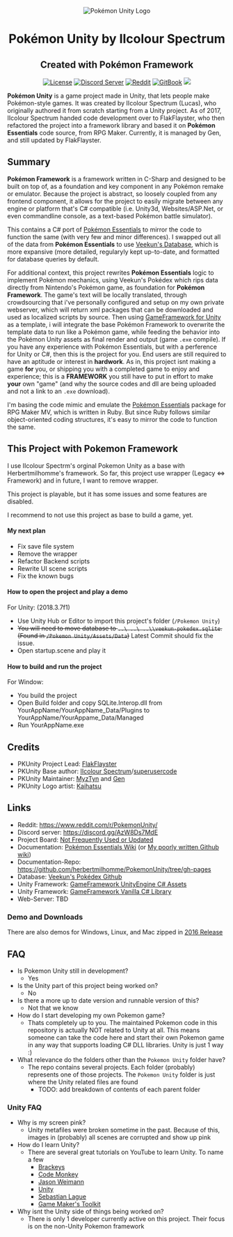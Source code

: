 <p align="center">
  <img alt="Pokémon Unity Logo" src="https://styles.redditmedia.com/t5_39moy/styles/bannerPositionedImage_6is405sk53j01.png" />
  <h1 align="center">Pokémon Unity by IIcolour Spectrum</h1>
  <h2 align="center">Created with Pokémon Framework</h2>
  <p align="center">
    <a href="https://opensource.org/licenses/BSD-3-Clause"><img alt="License" src="https://img.shields.io/badge/license-New%20BSD-blue.svg"/></a>
    <a href="https://discord.gg/CCF2YVP"><img alt="Discord Server" src="https://img.shields.io/badge/join%20us%20on-discord-7289DA.svg"/></a>
    <a href="https://www.reddit.com/r/PokemonUnity/"><img alt="Reddit" src="https://img.shields.io/badge/join%20us%20on-reddit-ff5700.svg"/></a>
    <a href="https://herbertmilhomme.github.io/PokemonUnity/"><img alt="GitBook" src="https://img.shields.io/badge/view%20docs%20on-gitbook-blue.svg"/></a>
    <a href="https://herbertmilhomme.visualstudio.com/PokemonUnity/_build/index?definitionId=3"><img src="https://herbertmilhomme.visualstudio.com/_apis/public/build/definitions/90a2f24a-6d43-47cd-9e21-be259c022c96/3/badge"/></a>
  </p>
</p>

**Pokémon Unity** is a game project made in Unity, that lets people make Pokémon-style games. It was created by IIcolour Spectrum (Lucas), who originally authored it from scratch starting from a Unity project. As of 2017, IIcolour Spectrum handed code development over to FlakFlayster, who then refactored the project into a framework library and based it on **Pokémon Essentials** code source, from RPG Maker. Currently, it is managed by Gen, and still updated by FlakFlayster.

## Summary 

**Pokémon Framework** is a framework written in C-Sharp and designed to be built on top of, as a foundation and key component in any Pokémon remake or emulator. Because the project is abstract, so loosely coupled from any frontend component, it allows for the project to easily migrate between any engine or platform that's C# compatible (i.e. Unity3d, Websites/ASP.Net, or even commandline console, as a text-based Pokémon battle simulator).

This contains a C# port of [Pokémon Essentials](https://github.com/griest024/essentials-sample-project) to mirror the code to function the same (with very few and minor differences). I swapped out all of the data from **Pokémon Essentials** to use [Veekun's Database](https://github.com/veekun/pokedex), which is more expansive (more detailed, regularyly kept up-to-date, and formatted for database queries by default.

For additional context, this project rewrites **Pokémon Essentials** logic to implement Pokémon mechanics, using Veekun's Pokédex which rips data directly from Nintendo's Pokémon game, as foundation for **Pokémon Framework**. The game's text will be locally translated, through crowdsourcing that i've personally configured and setup on my own private webserver, which will return xml packages that can be downloaded and used as localized scripts by source. Then using [GameFramework for Unity](https://github.com/EllanJiang/GameFramework) as a template, i will integrate the base Pokémon Framework to overwrite the template data to run like a Pokémon game, while feeding the behavior into the Pokémon Unity assets as final render and output (game `.exe` compile). If you have any experience with Pokémon Essentials, but with a perference for Unity or C#, then this is the project for you. End users are still required to have an aptitude or interest in **hardwork**. As in, this project isnt making a game __for__ you, or shipping you with a completed game to enjoy and experience; this is a **FRAMEWORK** you still have to put in effort to make __your__ own "game" (and why the source codes and dll are being uploaded and not a link to an `.exe` download).

I'm basing the code mimic and emulate the [Pokémon Essentials](https://pokemon-essentials.fandom.com/wiki/Pokémon_Essentials_Wiki) package for RPG Maker MV, which is written in Ruby. But since Ruby follows similar object-oriented coding structures, it's easy to mirror the code to function the same.

## This Project with Pokemon Framework

I use IIcolour Spectrm's orginal Pokemon Unity as a base with Herbertmilhomme's framework. So far, this project use wrapper (Legacy <=> Framework) and in future, I want to remove wrapper. 

This project is playable, but it has some issues and some features are disabled.

I recommend to not use this project as base to build a game, yet. 

#### My next plan ####
- Fix save file system
- Remove the wrapper
- Refactor Backend scripts
- Rewrite UI scene scripts
- Fix the known bugs

#### How to open the project and play a demo ####

For Unity: (2018.3.7f1)
  - Use Unity Hub or Editor to import this project's folder (`/Pokemon Unity`)
  - <s>You will need to move database to `..\ ..\ ..\\veekun-pokedex.sqlite`. (Found in `/Pokemon Unity/Assets/Data`)</s>
Latest Commit should fix the issue. 
  - Open startup.scene and play it

#### How to build and run the project ####

For Window:
  - You build the project
  - Open Build folder and copy SQLite.Interop.dll from YourAppName/YourAppName_Data/Plugins to YourAppName/YourAppame_Data/Managed
  - Run YourAppName.exe

## Credits

* PKUnity Project Lead: [FlakFlayster](https://github.com/herbertmilhomme/)
* PKUnity Base author: [IIcolour Spectrum](https://www.reddit.com/user/IIcolour_Spectrum)/[superusercode](https://www.reddit.com/user/Lucas_One/)
* PKUnity Maintainer: [MyzTyn](https://github.com/MyzTyn/) and [Gen](https://github.com/gen3vra/)
* PKUnity Logo artist: [Kaihatsu](https://twitter.com/KaihatsuYT)

## Links

* Reddit: https://www.reddit.com/r/PokemonUnity/
* Discord server: https://discord.gg/AzW8Ds7MdE
* Project Board: [Not Frequently Used or Updated](https://github.com/herbertmilhomme/PokemonUnity/projects/1)
* Documentation: [Pokémon Essentials Wiki](https://pokemon-essentials.fandom.com/wiki/Pokemon_Essentials_Wiki) (or [My poorly written Github wiki](https://herbertmilhomme.github.io/PokemonUnity/))
* Documentation-Repo: https://github.com/herbertmilhomme/PokemonUnity/tree/gh-pages
* Database: [Veekun's Pokédex Github](https://github.com/veekun/pokedex)
* Unity Framework: [GameFramework UnityEngine C# Assets](https://github.com/EllanJiang/UnityGameFramework)
* Unity Framework: [GameFramework Vanilla C# Library](https://github.com/EllanJiang/GameFramework)
* Web-Server: TBD

### Demo and Downloads 

There are also demos for Windows, Linux, and Mac zipped in [2016 Release](https://github.com/PokemonUnity/PokemonUnity/releases)

## FAQ

- Is Pokemon Unity still in development? 
	- Yes
- Is the Unity part of this project being worked on? 
	- No
- Is there a more up to date version and runnable version of this? 
	- Not that we know
- How do I start developing my own Pokemon game? 
	- Thats completely up to you. The maintained Pokemon code in this repository is actually NOT related to Unity at all. This means someone can take the code here and start their own Pokemon game in any way that supports loading C# DLL libraries. Unity is just 1 way :)
- What relevance do the folders other than the `Pokemon Unity` folder have? 
	- The repo contains several projects. Each folder (probably) represents one of those projects. The `Pokemon Unity` folder is just where the Unity related files are found
		- TODO: add breakdown of contents of each parent folder

### Unity FAQ

- Why is my screen pink?
	- Unity metafiles were broken sometime in the past. Because of this, images in (probably) all scenes are corrupted and show up pink
- How do I learn Unity? 
	- There are several great tutorials on YouTube to learn Unity. To name a few
		- [Brackeys](https://www.youtube.com/@Brackeys)
		- [Code Monkey](https://www.youtube.com/@CodeMonkeyUnity)
		- [Jason Weimann](https://www.youtube.com/@Unity3dCollege)
		- [Unity](https://www.youtube.com/@unity)
		- [Sebastian Lague](https://www.youtube.com/@SebastianLague)
		- [Game Maker's Toolkit](https://www.youtube.com/@GMTK)
- Why isnt the Unity side of things being worked on?
	- There is only 1 developer currently active on this project. Their focus is on the non-Unity Pokemon framework
